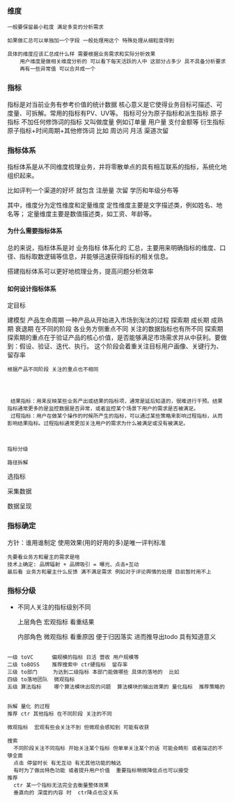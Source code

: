 ### 维度
```text
一般要保留最小粒度 满足多变的分析需求 

如果做汇总可以单独加一个字段 一般处理用这个 特殊处理从细粒度得到

具体的维度应该汇总成什么样 需要根据业务需求和实际分析效果
    用户维度是做相关维度分析的 可以看下每天活跃的人中 这部分占多少 具不具备分析要求 
    再有一些异常值 可以合并成一个 

```
  
### 指标
指标是对当前业务有参考价值的统计数据 核心意义是它使得业务目标可描述、可度量、可拆解。常用的指标有PV、UV等。
指标可分为原子指标和派生指标
    原子指标 不加任何修饰词的指标 又叫做度量 例如订单量 用户量 支付金额等
    衍生指标 原子指标+时间周期+其他修饰词 比如 周访问 月活 渠道次留

### 指标体系

指标体系是从不同维度梳理业务，并将零散单点的具有相互联系的指标，系统化地组织起来。

比如评判一个渠道的好坏 就包含 注册量 次留 学历和年级分布等

其中，维度分为定性维度和定量维度
    定性维度主要是文字描述类，例如姓名、地名等；
    定量维度主要是数值描述类，如工资、年龄等。


#### 为什么需要指标体系

总的来说，指标体系是对 业务指标 体系化的 汇总，主要用来明确指标的维度、口径、指标取数逻辑等信息，并能够迅速获得指标的相关信息。

搭建指标体系可以更好地梳理业务，提高问题分析效率

#### 如何设计指标体系
定目标

建模型
    产品生命周期 一种产品从开始进入市场到淘汰的过程 探索期 成长期 成熟期 衰退期
    在不同的阶段 各业务方侧重点不同 关注的数据指标也有所不同
    探索期
        探索期的重点在于验证产品的核心价值，是否能够满足市场需求并从中获利。要做到：假设、验证、迭代、执行。
        这个阶段会着重关注目标用户画像、关键行为、留存率
    
    
    根据产品不同阶段 关注的重点也不相同
    
    
    
    
     结果指标：用来反映某些业务产出或结果的指标项，通常是延后知道的，很难进行干预。结果指标通常更多的是监控数据是否异常，或者监控某个场景下用户的需求是否被满足。
     过程指标：用户在做某个操作的时候所产生的指标，可以通过某些策略来影响过程指标，从而影响结果指标。过程指标通常更加关注用户的需求为什么被满足或没有被满足。
  
    
    
    指标分级
    
    路径拆解
     
    
选指标
    


采集数据

数据呈现


### 指标确定

  方针：谁用谁制定 使用效果(用的好用的多)是唯一评判标准 

    先要看业务方和雇主的需求是啥
    技术上确定: 品牌辐射 + 品牌吸引 = 曝光、点击+互动
    最后看 业务方和雇主什么反馈 满不满足需求 例如对于评论舆情的处理 目前暂时用不上

### 指标分级
- 不同人关注的指标级别不同
  
  上层角色 宏观指标 看重结果
  
  内部角色 微观指标 看重原因 便于归因落实 进而推导出todo 具有知道意义

```text

一级 toVC      偏规模的指标 日活 营收 用户规模等
二级 toBOSS    推荐搜索中 ctr硬指标  留存率
三级 to部门     为达到二级指标 本部门能做哪些 具体的落地的  比如
四级 to落地团队  微观指标
五级 算法指标    哪个算法模块出现的问题  算法模块的输出效果的 量化指标  推荐策略的


拆解 量化 的过程
推荐 ctr 其他指标 在不同阶段 关注的不同

微观指标  宏观有些会关注不到 但微观会感知到 可能有收获

搜索
  不同阶段关注不同指标 开始关注某个指标 但单单关注某个的话 可能会畸形 或者描述的不够全面
  点击 停留时长 有无互动 有无其他功能的触达 
  有时为了做出特色功能 或者提升用户价值  重要指标稍微降低点也可以接受
推荐
  ctr 某一个指标无法完全去衡量整体效果
  垂直向的 深度的内容 时  ctr降点也没关系
```
